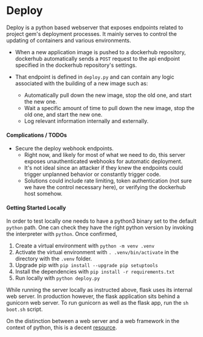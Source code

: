 # Deploy

Deploy is a python based webserver that exposes endpoints related to project gem's deployment processes. It mainly serves to control the updating of containers and various environments.

* When a new application image is pushed to a dockerhub repository, dockerhub automatically sends a `POST` request to the api endpoint specified in the dockerhub repository's settings.

* That endpoint is defined in `deploy.py` and can contain any logic associated with the building of a new image such as:
  * Automatically pull down the new image, stop the old one, and start the new one.  
  * Wait a specific amount of time to pull down the new image, stop the old one, and start the new one.
  * Log relevant information internally and externally.


#### Complications / TODOs

* Secure the deploy webhook endpoints.
  * Right now, and likely for most of what we need to do, this server exposes unauthenticated webhooks for automatic deployment.
  * It's not ideal since an attacker if they knew the endpoints could trigger unplanned behavior or constantly trigger code.
  * Solutions could include rate limiting, token authentication (not sure we have the control necessary here), or verifying the dockerhub host somehow.

#### Getting Started Locally

In order to test locally one needs to have a python3 binary set to the default `python` path. One can check they have the right python version by invoking the interpreter with `python`. Once confirmed,

1. Create a virtual environment with `python -m venv .venv`
2. Activate the virtual environment with `. .venv/bin/activate` in the directory with the `.venv` folder.
3. Upgrade pip with `pip install --upgrade pip setuptools`
4. Install the dependencies with `pip install -r requirements.txt`
5. Run locally with `python deploy.py`

While running the server locally as instructed above, flask uses its internal web server. In production however, the flask application sits behind a gunicorn web server. To run gunicorn as well as the flask app, run the `sh boot.sh` script.

On the distinction between a web server and a web framework in the context of python, this is a decent [resource](https://docs.python-guide.org/scenarios/web/).
